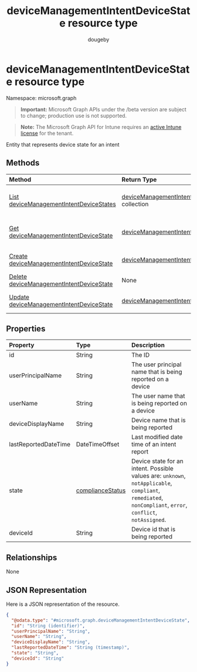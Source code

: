 ﻿---
title: "deviceManagementIntentDeviceState resource type"
description: "Entity that represents device state for an intent"
author: "dougeby"
localization_priority: Normal
ms.prod: "intune"
doc_type: resourcePageType
---

# deviceManagementIntentDeviceState resource type

Namespace: microsoft.graph

> **Important:** Microsoft Graph APIs under the /beta version are subject to change; production use is not supported.

> **Note:** The Microsoft Graph API for Intune requires an [active Intune license](https://go.microsoft.com/fwlink/?linkid=839381) for the tenant.

Entity that represents device state for an intent

## Methods

| Method                                                                                                             | Return Type                                                                                                           | Description                                                                                                                                                  |
| :----------------------------------------------------------------------------------------------------------------- | :-------------------------------------------------------------------------------------------------------------------- | :----------------------------------------------------------------------------------------------------------------------------------------------------------- |
| [List deviceManagementIntentDeviceStates](../api/intune-deviceintent-devicemanagementintentdevicestate-list.md)    | [deviceManagementIntentDeviceState](../resources/intune-deviceintent-devicemanagementintentdevicestate.md) collection | List properties and relationships of the [deviceManagementIntentDeviceState](../resources/intune-deviceintent-devicemanagementintentdevicestate.md) objects. |
| [Get deviceManagementIntentDeviceState](../api/intune-deviceintent-devicemanagementintentdevicestate-get.md)       | [deviceManagementIntentDeviceState](../resources/intune-deviceintent-devicemanagementintentdevicestate.md)            | Read properties and relationships of the [deviceManagementIntentDeviceState](../resources/intune-deviceintent-devicemanagementintentdevicestate.md) object.  |
| [Create deviceManagementIntentDeviceState](../api/intune-deviceintent-devicemanagementintentdevicestate-create.md) | [deviceManagementIntentDeviceState](../resources/intune-deviceintent-devicemanagementintentdevicestate.md)            | Create a new [deviceManagementIntentDeviceState](../resources/intune-deviceintent-devicemanagementintentdevicestate.md) object.                              |
| [Delete deviceManagementIntentDeviceState](../api/intune-deviceintent-devicemanagementintentdevicestate-delete.md) | None                                                                                                                  | Deletes a [deviceManagementIntentDeviceState](../resources/intune-deviceintent-devicemanagementintentdevicestate.md).                                        |
| [Update deviceManagementIntentDeviceState](../api/intune-deviceintent-devicemanagementintentdevicestate-update.md) | [deviceManagementIntentDeviceState](../resources/intune-deviceintent-devicemanagementintentdevicestate.md)            | Update the properties of a [deviceManagementIntentDeviceState](../resources/intune-deviceintent-devicemanagementintentdevicestate.md) object.                |

## Properties

| Property             | Type                                                               | Description                                                                                                                                                 |
| :------------------- | :----------------------------------------------------------------- | :---------------------------------------------------------------------------------------------------------------------------------------------------------- |
| id                   | String                                                             | The ID                                                                                                                                                      |
| userPrincipalName    | String                                                             | The user principal name that is being reported on a device                                                                                                  |
| userName             | String                                                             | The user name that is being reported on a device                                                                                                            |
| deviceDisplayName    | String                                                             | Device name that is being reported                                                                                                                          |
| lastReportedDateTime | DateTimeOffset                                                     | Last modified date time of an intent report                                                                                                                 |
| state                | [complianceStatus](../resources/intune-shared-compliancestatus.md) | Device state for an intent. Possible values are: `unknown`, `notApplicable`, `compliant`, `remediated`, `nonCompliant`, `error`, `conflict`, `notAssigned`. |
| deviceId             | String                                                             | Device id that is being reported                                                                                                                            |

## Relationships

None

## JSON Representation

Here is a JSON representation of the resource.

<!-- {
  "blockType": "resource",
  "keyProperty": "id",
  "@odata.type": "microsoft.graph.deviceManagementIntentDeviceState"
}
-->

```json
{
  "@odata.type": "#microsoft.graph.deviceManagementIntentDeviceState",
  "id": "String (identifier)",
  "userPrincipalName": "String",
  "userName": "String",
  "deviceDisplayName": "String",
  "lastReportedDateTime": "String (timestamp)",
  "state": "String",
  "deviceId": "String"
}
```
